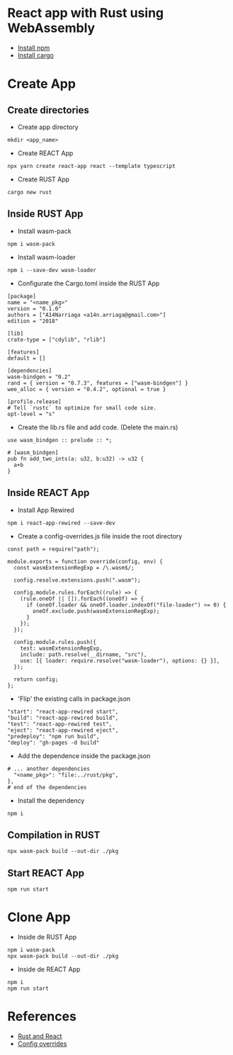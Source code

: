 # React app with Rust using WebAssembly
- [Install npm](https://www.npmjs.com/get-npm)
- [Install cargo](https://doc.rust-lang.org/cargo/getting-started/installation.html)

# Create App

## Create directories
- Create app directory
```
mkdir <app_name>
```
- Create REACT App
```
npx yarn create react-app react --template typescript
```
- Create RUST App
```
cargo new rust
```

## Inside RUST App
- Install wasm-pack
```
npm i wasm-pack
```
- Install wasm-loader
```
npm i --save-dev wasm-loader
```
- Configurate the Cargo.toml inside the RUST App
```
[package]
name = "<name_pkg>"
version = "0.1.0"
authors = ["A14Narriaga <a14n.arriaga@gmail.com>"]
edition = "2018"

[lib]
crate-type = ["cdylib", "rlib"]

[features]
default = []

[dependencies]
wasm-bindgen = "0.2"
rand = { version = "0.7.3", features = ["wasm-bindgen"] }
wee_alloc = { version = "0.4.2", optional = true }

[profile.release]
# Tell `rustc` to optimize for small code size.
opt-level = "s"
```
- Create the lib.rs file and add code. (Delete the main.rs)
```
use wasm_bindgen :: prelude :: *;

# [wasm_bindgen]
pub fn add_two_ints(a: u32, b:u32) -> u32 {
  a+b
}
```

## Inside REACT App
- Install App Rewired
```
npm i react-app-rewired --save-dev
```
- Create a config-overrides.js file inside the root directory
```
const path = require("path");

module.exports = function override(config, env) {
  const wasmExtensionRegExp = /\.wasm$/;

  config.resolve.extensions.push(".wasm");

  config.module.rules.forEach((rule) => {
    (rule.oneOf || []).forEach((oneOf) => {
      if (oneOf.loader && oneOf.loader.indexOf("file-loader") >= 0) {
        oneOf.exclude.push(wasmExtensionRegExp);
      }
    });
  });

  config.module.rules.push({
    test: wasmExtensionRegExp,
    include: path.resolve(__dirname, "src"),
    use: [{ loader: require.resolve("wasm-loader"), options: {} }],
  });

  return config;
};
```
- 'Flip' the existing calls in package.json
```
"start": "react-app-rewired start",
"build": "react-app-rewired build",
"test": "react-app-rewired test",
"eject": "react-app-rewired eject",
"predeploy": "npm run build",
"deploy": "gh-pages -d build"
```
- Add the dependence inside the package.json
```
# ... another dependencies
  "<name_pkg>": "file:../rust/pkg",
}, 
# end of the dependencies
```
- Install the dependency
```
npm i
```

## Compilation in RUST
```
npx wasm-pack build --out-dir ./pkg
```

## Start REACT App
```
npm run start
```

# Clone App

- Inside de RUST App
```
npm i wasm-pack
npx wasm-pack build --out-dir ./pkg
```
- Inside de REACT App
```
npm i
npm run start
```

# References
- [Rust and React](https://medium.com/swlh/intro-to-webassembly-in-react-with-rust-d067408231b9)
- [Config overrides](https://github.com/timarney/react-app-rewired)